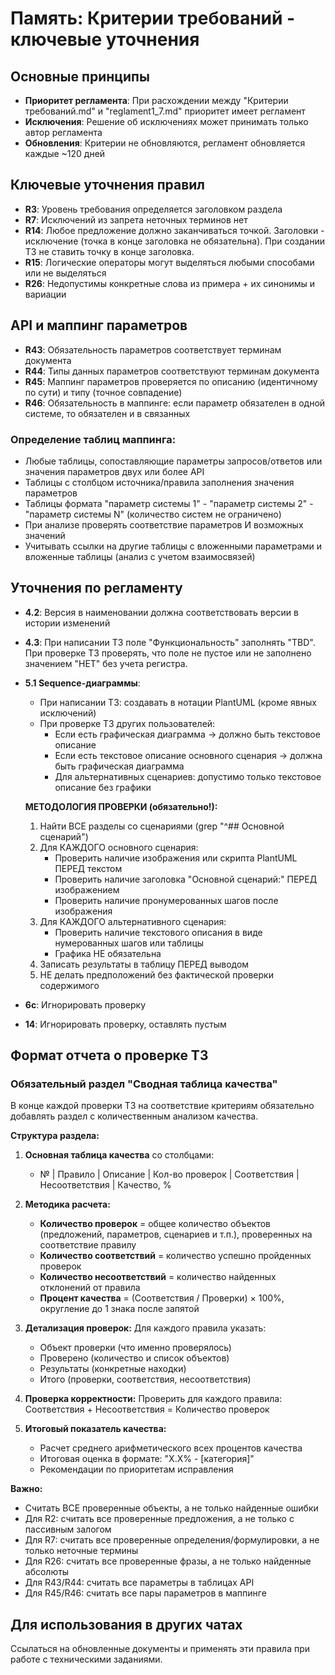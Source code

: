 # Память: Критерии требований - ключевые уточнения

## Основные принципы
- **Приоритет регламента**: При расхождении между "Критерии требований.md" и "reglament1_7.md" приоритет имеет регламент
- **Исключения**: Решение об исключениях может принимать только автор регламента
- **Обновления**: Критерии не обновляются, регламент обновляется каждые ~120 дней

## Ключевые уточнения правил
- **R3**: Уровень требования определяется заголовком раздела
- **R7**: Исключений из запрета неточных терминов нет
- **R14**: Любое предложение должно заканчиваться точкой. Заголовки - исключение (точка в конце заголовка не обязательна). При создании ТЗ не ставить точку в конце заголовка.
- **R15**: Логические операторы могут выделяться любыми способами или не выделяться
- **R26**: Недопустимы конкретные слова из примера + их синонимы и вариации

## API и маппинг параметров
- **R43**: Обязательность параметров соответствует терминам документа
- **R44**: Типы данных параметров соответствуют терминам документа
- **R45**: Маппинг параметров проверяется по описанию (идентичному по сути) и типу (точное совпадение)
- **R46**: Обязательность в маппинге: если параметр обязателен в одной системе, то обязателен и в связанных

### Определение таблиц маппинга:
- Любые таблицы, сопоставляющие параметры запросов/ответов или значения параметров двух или более API
- Таблицы с столбцом источника/правила заполнения значения параметров
- Таблицы формата "параметр системы 1" - "параметр системы 2" - "параметр системы N" (количество систем не ограничено)
- При анализе проверять соответствие параметров И возможных значений
- Учитывать ссылки на другие таблицы с вложенными параметрами и вложенные таблицы (анализ с учетом взаимосвязей)

## Уточнения по регламенту
- **4.2**: Версия в наименовании должна соответствовать версии в истории изменений
- **4.3**: При написании ТЗ поле "Функциональность" заполнять "TBD". При проверке ТЗ проверять, что поле не пустое или не заполнено значением "НЕТ" без учета регистра.
- **5.1 Sequence-диаграммы**:
  * При написании ТЗ: создавать в нотации PlantUML (кроме явных исключений)
  * При проверке ТЗ других пользователей:
    - Если есть графическая диаграмма → должно быть текстовое описание
    - Если есть текстовое описание основного сценария → должна быть графическая диаграмма
    - Для альтернативных сценариев: допустимо только текстовое описание без графики
  
  **МЕТОДОЛОГИЯ ПРОВЕРКИ (обязательно!):**
  1. Найти ВСЕ разделы со сценариями (grep "^## Основной сценарий")
  2. Для КАЖДОГО основного сценария:
     - Проверить наличие изображения или скрипта PlantUML ПЕРЕД текстом
     - Проверить наличие заголовка "Основной сценарий:" ПЕРЕД изображением
     - Проверить наличие пронумерованных шагов после изображения
  3. Для КАЖДОГО альтернативного сценария:
     - Проверить наличие текстового описания в виде нумерованных шагов или таблицы
     - Графика НЕ обязательна
  4. Записать результаты в таблицу ПЕРЕД выводом
  5. НЕ делать предположений без фактической проверки содержимого
- **6c**: Игнорировать проверку
- **14**: Игнорировать проверку, оставлять пустым

## Формат отчета о проверке ТЗ

### Обязательный раздел "Сводная таблица качества"
В конце каждой проверки ТЗ на соответствие критериям обязательно добавлять раздел с количественным анализом качества.

**Структура раздела:**

1. **Основная таблица качества** со столбцами:
   - № | Правило | Описание | Кол-во проверок | Соответствия | Несоответствия | Качество, %
   
2. **Методика расчета:**
   - **Количество проверок** = общее количество объектов (предложений, параметров, сценариев и т.п.), проверенных на соответствие правилу
   - **Количество соответствий** = количество успешно пройденных проверок
   - **Количество несоответствий** = количество найденных отклонений от правила
   - **Процент качества** = (Соответствия / Проверки) × 100%, округление до 1 знака после запятой

3. **Детализация проверок:**
   Для каждого правила указать:
   - Объект проверки (что именно проверялось)
   - Проверено (количество и список объектов)
   - Результаты (конкретные находки)
   - Итого (проверки, соответствия, несоответствия)

4. **Проверка корректности:**
   Проверить для каждого правила: Соответствия + Несоответствия = Количество проверок

5. **Итоговый показатель качества:**
   - Расчет среднего арифметического всех процентов качества
   - Итоговая оценка в формате: "X.X% - [категория]"
   - Рекомендации по приоритетам исправления

**Важно:** 
- Считать ВСЕ проверенные объекты, а не только найденные ошибки
- Для R2: считать все проверенные предложения, а не только с пассивным залогом
- Для R7: считать все проверенные определения/формулировки, а не только неточные термины
- Для R26: считать все проверенные фразы, а не только найденные абсолюты
- Для R43/R44: считать все параметры в таблицах API
- Для R45/R46: считать все пары параметров в маппинге

## Для использования в других чатах
Ссылаться на обновленные документы и применять эти правила при работе с техническими заданиями.
